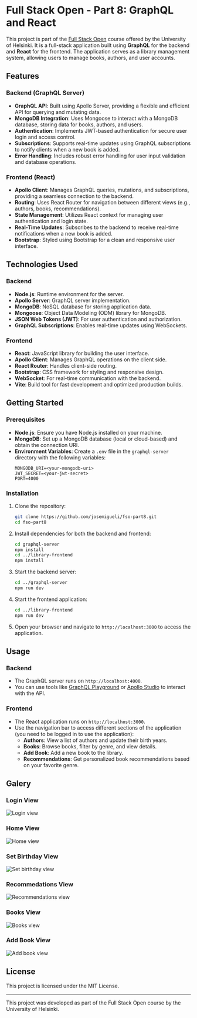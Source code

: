 # Full Stack Open - Part 8: GraphQL and React

This project is part of the [Full Stack Open](https://fullstackopen.com/en/) course offered by the University of Helsinki. It is a full-stack application built using **GraphQL** for the backend and **React** for the frontend. The application serves as a library management system, allowing users to manage books, authors, and user accounts.

## Features

### Backend (GraphQL Server)
- **GraphQL API**: Built using Apollo Server, providing a flexible and efficient API for querying and mutating data.
- **MongoDB Integration**: Uses Mongoose to interact with a MongoDB database, storing data for books, authors, and users.
- **Authentication**: Implements JWT-based authentication for secure user login and access control.
- **Subscriptions**: Supports real-time updates using GraphQL subscriptions to notify clients when a new book is added.
- **Error Handling**: Includes robust error handling for user input validation and database operations.

### Frontend (React)
- **Apollo Client**: Manages GraphQL queries, mutations, and subscriptions, providing a seamless connection to the backend.
- **Routing**: Uses React Router for navigation between different views (e.g., authors, books, recommendations).
- **State Management**: Utilizes React context for managing user authentication and login state.
- **Real-Time Updates**: Subscribes to the backend to receive real-time notifications when a new book is added.
- **Bootstrap**: Styled using Bootstrap for a clean and responsive user interface.

## Technologies Used

### Backend
- **Node.js**: Runtime environment for the server.
- **Apollo Server**: GraphQL server implementation.
- **MongoDB**: NoSQL database for storing application data.
- **Mongoose**: Object Data Modeling (ODM) library for MongoDB.
- **JSON Web Tokens (JWT)**: For user authentication and authorization.
- **GraphQL Subscriptions**: Enables real-time updates using WebSockets.

### Frontend
- **React**: JavaScript library for building the user interface.
- **Apollo Client**: Manages GraphQL operations on the client side.
- **React Router**: Handles client-side routing.
- **Bootstrap**: CSS framework for styling and responsive design.
- **WebSocket**: For real-time communication with the backend.
- **Vite**: Build tool for fast development and optimized production builds.

## Getting Started

### Prerequisites
- **Node.js**: Ensure you have Node.js installed on your machine.
- **MongoDB**: Set up a MongoDB database (local or cloud-based) and obtain the connection URI.
- **Environment Variables**: Create a `.env` file in the `graphql-server` directory with the following variables:
  ```plaintext
  MONGODB_URI=<your-mongodb-uri>
  JWT_SECRET=<your-jwt-secret>
  PORT=4000
  ```

### Installation
1. Clone the repository:
   ```bash
   git clone https://github.com/josemigueli/fso-part8.git
   cd fso-part8
   ```

2. Install dependencies for both the backend and frontend:
   ```bash
   cd graphql-server
   npm install
   cd ../library-frontend
   npm install
   ```

3. Start the backend server:
   ```bash
   cd ../graphql-server
   npm run dev
   ```

4. Start the frontend application:
   ```bash
   cd ../library-frontend
   npm run dev
   ```

5. Open your browser and navigate to `http://localhost:3000` to access the application.

## Usage

### Backend
- The GraphQL server runs on `http://localhost:4000`.
- You can use tools like [GraphQL Playground](https://www.graphql-playground.io/) or [Apollo Studio](https://studio.apollographql.com/) to interact with the API.

### Frontend
- The React application runs on `http://localhost:3000`.
- Use the navigation bar to access different sections of the application (you need to be logged in to use the application):
  - **Authors**: View a list of authors and update their birth years.
  - **Books**: Browse books, filter by genre, and view details.
  - **Add Book**: Add a new book to the library.
  - **Recommendations**: Get personalized book recommendations based on your favorite genre.

## Galery

### Login View
![Login view](library-frontend/public/login.png)

### Home View
![Home view](library-frontend/public/home.png)

### Set Birthday View
![Set birthday view](library-frontend/public/set-birthday.png)

### Recommedations View
![Recommendations view](library-frontend/public/recommedations.png)

### Books View
![Books view](library-frontend/public/books.png)

### Add Book View
![Add book view](library-frontend/public/add-book.png)

## License
This project is licensed under the MIT License.

---

This project was developed as part of the Full Stack Open course by the University of Helsinki.
